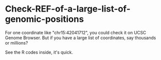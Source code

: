 # Check-REF-of-a-large-list-of-genomic-positions

For one coordinate like "chr15:42041712", you could check it on UCSC Genome Browser. 
But if you have a large list of coordinates, say thousands or millions? 

See the R codes inside, it's quick. 
